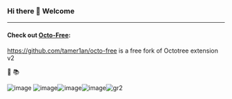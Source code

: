 ### Hi there 👋 Welcome 

--------

#### Check out [Octo-Free](https://chrome.google.com/webstore/detail/octo-free/japafjdhbmaapfhklkppbigmkioikboe):
https://github.com/tamer1an/octo-free is a free fork of Octotree extension v2 

:penguin: :books:

![image](https://user-images.githubusercontent.com/956869/132105943-766965b8-d762-48c7-9fdb-7ef0b3afd0e5.png)
![image](https://user-images.githubusercontent.com/956869/132124312-f84081cf-50d6-4f80-a2aa-e1935f5c12b7.png)![image](https://user-images.githubusercontent.com/956869/132124252-4b8edffb-eb66-4ba2-ac18-02035a950be8.png)![image](https://user-images.githubusercontent.com/956869/132124267-921c299c-8f05-4872-8575-c59dca2ba1de.png)![gr2](https://user-images.githubusercontent.com/956869/132124330-68d1cb7a-2242-40d4-9db5-82112460bf5c.png)








<!--
**tamer1an/tamer1an** is a ✨ _special_ ✨ repository because its `README.md` (this file) appears on your GitHub profile.

Here are some ideas to get you started:

- 🔭 I’m currently working on ...
- 🌱 I’m currently learning ...
- 👯 I’m looking to collaborate on ...
- 🤔 I’m looking for help with ...
- 💬 Ask me about ...
- 📫 How to reach me: ...
- 😄 Pronouns: ...
- ⚡ Fun fact: ...
-->
